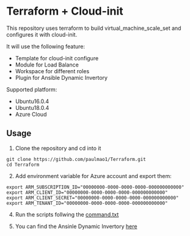 # Terraform + Cloud-init

This repository uses terraform to build virtual_machine_scale_set and configures it with cloud-init.


It will use the following feature:

* Template for cloud-init configure
* Module for Load Balance
* Workspace for different roles
* Plugin for Ansible Dynamic Invertory



Supported platform:
* Ubuntu16.0.4
* Ubuntu18.0.4
* Azure Cloud


## Usage

1. Clone the repository and cd into it

```
git clone https://github.com/paulmao1/Terraform.git
cd Terraform
```

2. Add environment variable for Azure account and export them:
```
export ARM_SUBSCRIPTION_ID="00000000-0000-0000-0000-000000000000"
export ARM_CLIENT_ID="00000000-0000-0000-0000-000000000000"
export ARM_CLIENT_SECRET="00000000-0000-0000-0000-000000000000"
export ARM_TENANT_ID="00000000-0000-0000-0000-000000000000"
```

4. Run the scripts follwing the [command.txt][1]

5. You can find the Ansinle Dynamic Invertory [here][2]

[1]:https://github.com/paulmao1/Terraform/command.txt
[2]:https://github.com/nbering/terraform-provider-ansible

